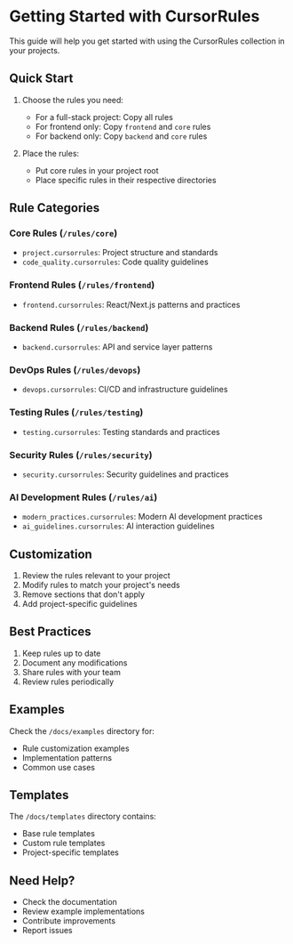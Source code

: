 # Getting Started with CursorRules

This guide will help you get started with using the CursorRules collection in your projects.

## Quick Start

1. Choose the rules you need:
   - For a full-stack project: Copy all rules
   - For frontend only: Copy `frontend` and `core` rules
   - For backend only: Copy `backend` and `core` rules

2. Place the rules:
   - Put core rules in your project root
   - Place specific rules in their respective directories

## Rule Categories

### Core Rules (`/rules/core`)
- `project.cursorrules`: Project structure and standards
- `code_quality.cursorrules`: Code quality guidelines

### Frontend Rules (`/rules/frontend`)
- `frontend.cursorrules`: React/Next.js patterns and practices

### Backend Rules (`/rules/backend`)
- `backend.cursorrules`: API and service layer patterns

### DevOps Rules (`/rules/devops`)
- `devops.cursorrules`: CI/CD and infrastructure guidelines

### Testing Rules (`/rules/testing`)
- `testing.cursorrules`: Testing standards and practices

### Security Rules (`/rules/security`)
- `security.cursorrules`: Security guidelines and practices

### AI Development Rules (`/rules/ai`)
- `modern_practices.cursorrules`: Modern AI development practices
- `ai_guidelines.cursorrules`: AI interaction guidelines

## Customization

1. Review the rules relevant to your project
2. Modify rules to match your project's needs
3. Remove sections that don't apply
4. Add project-specific guidelines

## Best Practices

1. Keep rules up to date
2. Document any modifications
3. Share rules with your team
4. Review rules periodically

## Examples

Check the `/docs/examples` directory for:
- Rule customization examples
- Implementation patterns
- Common use cases

## Templates

The `/docs/templates` directory contains:
- Base rule templates
- Custom rule templates
- Project-specific templates

## Need Help?

- Check the documentation
- Review example implementations
- Contribute improvements
- Report issues 
